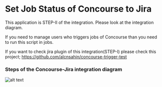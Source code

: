 ﻿# Set Job Status of Concourse to Jira

This application is STEP-II of the integration. Please look at the integration diagram. 

If you need to manage users who triggers jobs of Concourse than you need to run this script in jobs.

If you want to check jira plugin of this integration(STEP-I) please check this project;
https://github.com/alcnsahin/concourse-trigger-test

### Steps of the Concourse-Jira integration diagram
![alt text](http://devament.com/concourse/concourse-jira-integration.jpeg)
